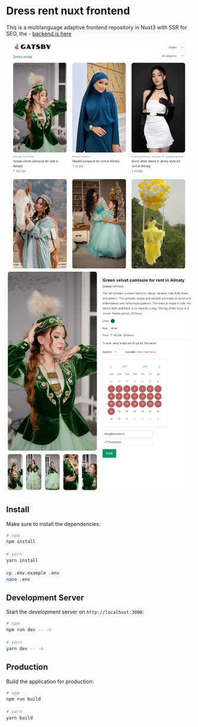 # Dress rent nuxt frontend

This is a multilanguage adaptive frontend repository in Nuxt3 with SSR for SEO, the - [backend is here](https://github.com/EvolutionInIT/dress_rent_backend)

![Home page](./assets/readme/home.jpg)
![Dress page](./assets/readme/dress.jpg)

## Install

Make sure to install the dependencies:

```bash
# npm
npm install

# yarn
yarn install

cp .env.example .env
nano .env
```

## Development Server

Start the development server on `http://localhost:3000`:

```bash
# npm
npm run dev -- -o

# yarn
yarn dev -- -o
```

## Production

Build the application for production:

```bash
# npm
npm run build

# yarn
yarn build
```
